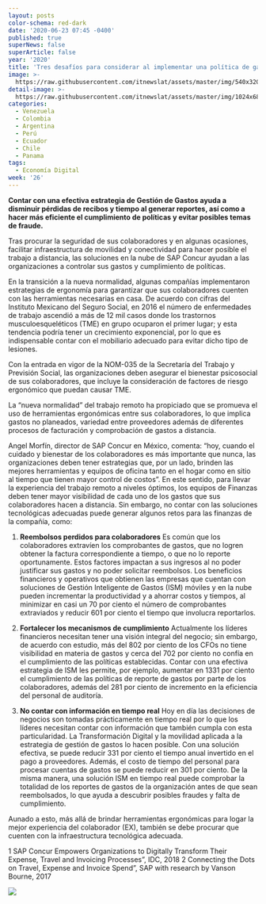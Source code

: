 ```yaml
---
layout: posts
color-schema: red-dark
date: '2020-06-23 07:45 -0400'
published: true
superNews: false
superArticle: false
year: '2020'
title: 'Tres desafíos para considerar al implementar una política de gastos '
image: >-
  https://raw.githubusercontent.com/itnewslat/assets/master/img/540x320/Dinero-p.jpg
detail-image: >-
  https://raw.githubusercontent.com/itnewslat/assets/master/img/1024x680/Dinero-g.jpg
categories:
  - Venezuela
  - Colombia
  - Argentina
  - Perú
  - Ecuador
  - Chile
  - Panama
tags:
  - Economía Digital
week: '26'
---
```

**Contar con una efectiva estrategia de Gestión de Gastos ayuda a disminuir pérdidas de recibos y tiempo al generar reportes, así como a hacer más eficiente el cumplimiento de políticas y evitar posibles temas de fraude.**

Tras procurar la seguridad de sus colaboradores y en algunas ocasiones, facilitar infraestructura de movilidad y conectividad para hacer posible el trabajo a distancia, las soluciones en la nube de SAP Concur ayudan a las organizaciones a controlar sus gastos y cumplimiento de políticas. 

En la transición a la nueva normalidad, algunas compañías implementaron estrategias de ergonomía para garantizar que sus colaboradores cuenten con las herramientas necesarias en casa. De acuerdo con cifras del Instituto Mexicano del Seguro Social, en 2016 el número de enfermedades de trabajo ascendió a más de 12 mil casos donde los trastornos musculoesqueléticos (TME) en grupo ocuparon el primer lugar; y esta tendencia podría tener un crecimiento exponencial, por lo que es indispensable contar con el mobiliario adecuado para evitar dicho tipo de lesiones.

Con la entrada en vigor de la NOM-035 de la Secretaría del Trabajo y Previsión Social, las organizaciones deben asegurar el bienestar psicosocial de sus colaboradores, que incluye la consideración de factores de riesgo ergonómico que puedan causar TME.

La “nueva normalidad” del trabajo remoto ha propiciado que se promueva el uso de herramientas ergonómicas entre sus colaboradores, lo que implica gastos no planeados, variedad entre proveedores además de diferentes procesos de facturación y comprobación de gastos a distancia.

Angel Morfín, director de SAP Concur en México, comenta: “hoy, cuando el cuidado y bienestar de los colaboradores es más importante que nunca, las organizaciones deben tener estrategias que, por un lado, brinden las mejores herramientas y equipos de oficina tanto en el hogar como en sitio al tiempo que tienen mayor control de costos”.
En este sentido, para llevar la experiencia del trabajo remoto a niveles óptimos, los equipos de Finanzas deben tener mayor visibilidad de cada uno de los gastos que sus colaboradores hacen a distancia. Sin embargo, no contar con las soluciones tecnológicas adecuadas puede generar algunos retos para las finanzas de la compañía, como: 

1.	**Reembolsos perdidos para colaboradores**
Es común que los colaboradores extravíen los comprobantes de gastos, que no logren obtener la factura correspondiente a tiempo, o que no lo reporte oportunamente. Estos factores impactan a sus ingresos al no poder justificar sus gastos y no poder solicitar reembolsos. Los beneficios financieros y operativos que obtienen las empresas que cuentan con soluciones de Gestión Inteligente de Gastos (ISM) móviles y en la nube pueden incrementar la productividad y a ahorrar costos y tiempos, al minimizar en casi un 70 por ciento el número de comprobantes extraviados y reducir 601 por ciento el tiempo que involucra reportarlos.

2. **Fortalecer los mecanismos de cumplimiento** 
Actualmente los líderes financieros necesitan tener una visión integral del negocio; sin embargo, de acuerdo con estudio, más del 802 por ciento de los CFOs no tiene visibilidad en materia de gastos y cerca del 702 por ciento no confía en el cumplimiento de las políticas establecidas. Contar con una efectiva estrategia de ISM les permite, por ejemplo, aumentar en 1331 por ciento el cumplimiento de las políticas de reporte de gastos por parte de los colaboradores, además del 281 por ciento de incremento en la eficiencia del personal de auditoría. 

3. **No contar con información en tiempo real** 
Hoy en día las decisiones de negocios son tomadas prácticamente en tiempo real por lo que los líderes necesitan contar con información que también cumpla con esta particularidad. La Transformación Digital y la movilidad aplicada a la estrategia de gestión de gastos lo hacen posible. Con una solución efectiva, se puede reducir 331 por ciento el tiempo anual invertido en el pago a proveedores. Además, el costo de tiempo del personal para procesar cuentas de gastos se puede reducir en 301 por ciento. De la misma manera, una solución ISM en tiempo real puede comprobar la totalidad de los reportes de gastos de la organización antes de que sean reembolsados, lo que ayuda a descubrir posibles fraudes y falta de cumplimiento. 

Aunado a esto, más allá de brindar herramientas ergonómicas para logar la mejor experiencia del colaborador (EX), también se debe procurar que cuenten con la infraestructura tecnológica adecuada. 

1 SAP Concur Empowers Organizations to Digitally Transform Their Expense, Travel and Invoicing Processes”, IDC, 2018
2 Connecting the Dots on Travel, Expense and Invoice Spend”, SAP with research by Vanson Bourne, 2017

<img src="https://tracker.metricool.com/c3po.jpg?hash=56f88a41e39ab42c063cc51676587a04"/>